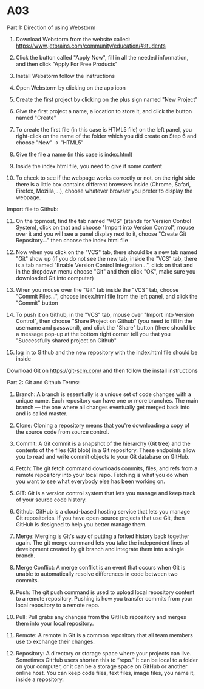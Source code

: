 # A03
Part 1: Direction of using Webstorm

  1) Download Webstorm from the website called: https://www.jetbrains.com/community/education/#students 

  2) Click the button called "Apply Now", fill in all the needed information, and then click "Apply For Free Products" 

  3) Install Webstorm follow the instructions

  4) Open Webstorm by clicking on the app icon

  5) Create the first project by clicking on the plus sign named "New Project"

  6) Give the first project a name, a location to store it, and click the button named "Create"

  7) To create the first file (in this case is HTML5 file) on the left panel, you right-click on the name of the folder which you did create on Step 6 and choose 
     "New" -> "HTML5"

  8) Give the file a name (in this case is index.html)

  9) Inside the index.html file, you need to give it some content

  10) To check to see if the webpage works correctly or not, on the right side there is a little box contains different browsers inside (Chrome, Safari, Firefox,         Mozilla,...), choose whatever browser you prefer to display the webpage.

Import file to Github:

  11) On the topmost, find the tab named "VCS" (stands for Version Control System), click on that and choose "Import into Version Control", mouse over it and you         will see a panel display next to it, choose "Create Git Repository..." then choose the index.html file

  12) Now when you click on the "VCS" tab, there should be a new tab named "Git" show up (if you do not see the new tab, inside the "VCS" tab, there is a tab named       "Enable Version Control Integration...", click on that and in the dropdown menu choose "Git" and then click "OK", make sure you downloaded Git into computer)

  13) When you mouse over the "Git" tab inside the "VCS" tab, choose "Commit Files...", choose index.html file from the left panel, and click the "Commit" button

  14) To push it on Github, in the "VCS" tab, mouse over "Import into Version Control", then choose "Share Project on Github" (you need to fill in the username and       password), and click the "Share" button (there should be a message pop-up at the bottom right corner tell you that you "Successfully shared project on Github"

  15) log in to Github and the new repository with the index.html file should be inside

Download Git on https://git-scm.com/ and then follow the install instructions

Part 2: Git and Github Terms:

1)	Branch: A branch is essentially is a unique set of code changes with a unique name. Each repository can have one or more branches. The main branch — the one where all changes eventually get merged back into and is called master.

2)	Clone: Cloning a repository means that you're downloading a copy of the source code from source control. 

3)	Commit: A Git commit is a snapshot of the hierarchy (Git tree) and the contents of the files (Git blob) in a Git repository. These endpoints allow you to read and write commit objects to your Git database on GitHub.

4)	Fetch: The git fetch command downloads commits, files, and refs from a remote repository into your local repo. Fetching is what you do when you want to see what everybody else has been working on.

5)	GIT: Git is a version control system that lets you manage and keep track of your source code history.

6)	Github: GitHub is a cloud-based hosting service that lets you manage Git repositories. If you have open-source projects that use Git, then GitHub is designed to help you better manage them.

7)	Merge: Merging is Git's way of putting a forked history back together again. The git merge command lets you take the independent lines of development created by git branch and integrate them into a single branch.

8)	Merge Conflict: A merge conflict is an event that occurs when Git is unable to automatically resolve differences in code between two commits.

9)	Push: The git push command is used to upload local repository content to a remote repository. Pushing is how you transfer commits from your local repository to a remote repo.

10)	Pull: Pull grabs any changes from the GitHub repository and merges them into your local repository.

11)	Remote: A remote in Git is a common repository that all team members use to exchange their changes.

12)	Repository: A directory or storage space where your projects can live. Sometimes GitHub users shorten this to “repo.” It can be local to a folder on your computer, or it can be a storage space on GitHub or another online host. You can keep code files, text files, image files, you name it, inside a repository.
